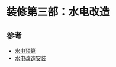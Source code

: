 # 装修第三部：水电改造
>



## 参考
- [水电预算](https://www.to8to.com/yezhu/z142685.html)
- [水电改造安装](https://www.to8to.com/yezhu/z142444.html)
